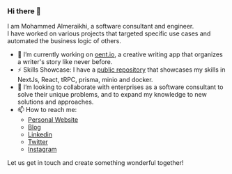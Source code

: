 ### Hi there 👋

I am Mohammed Almeraikhi, a software consultant and engineer.\
I have worked on various projects that targeted specific use cases and automated the business logic of others.

- 🔭 I’m currently working on [oent.io](https://www.oent.io/), a creative writing app that organizes a writer's story like never before.
- ⚡ Skills Showcase: I have a [public repository](https://github.com/almeraikhi/cade-zamora) that showcases my skills in NextJs, React, tRPC, prisma, minio and docker.
- 👯 I’m looking to collaborate with enterprises as a software consultant to solve their unique problems, and to expand my knowledge to new solutions and approaches.
- 📫 How to reach me:
  -  [Personal Website](almeraikhi.me)
  -  [Blog](https://plusreturn.com/)
  -  [Linkedin](https://www.linkedin.com/in/mohammed-al-meraikhi/)
  -  [Twitter](https://twitter.com/myalmeraikhi)
  -  [Instagram](https://instagram.com/myalmeraikhi)
  
  
Let us get in touch and create something wonderful together!
